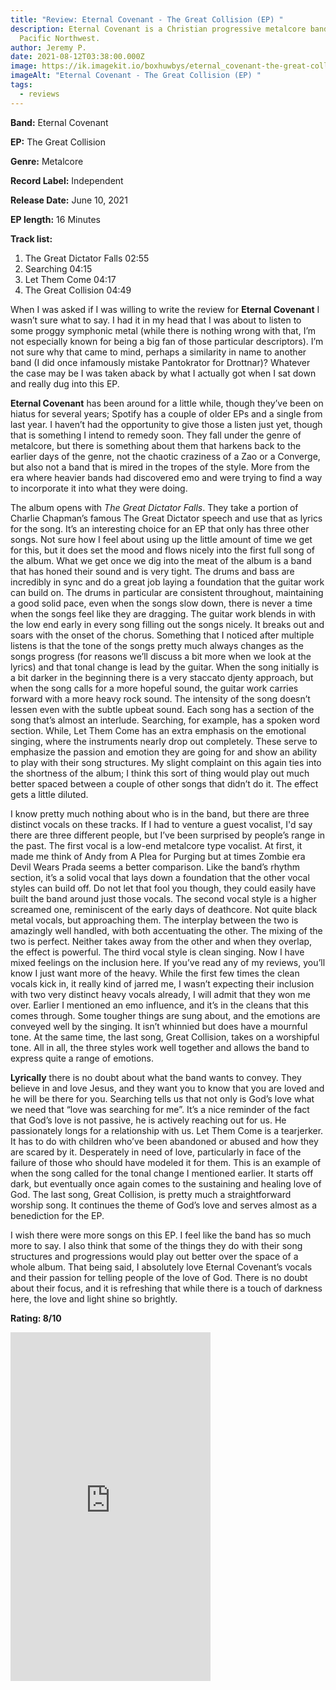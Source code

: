 ```yaml
---
title: "Review: Eternal Covenant - The Great Collision (EP) "
description: Eternal Covenant is a Christian progressive metalcore band from the
  Pacific Northwest.
author: Jeremy P.
date: 2021-08-12T03:38:00.000Z
image: https://ik.imagekit.io/boxhuwbys/eternal_covenant-the-great-collision-1.webp?updatedAt=1729973256732
imageAlt: "Eternal Covenant - The Great Collision (EP) "
tags:
  - reviews
---
```

**Band:** Eternal Covenant

**EP:** The Great Collision

**Genre:** Metalcore

**Record Label:** Independent

**Release Date:** June 10, 2021

**EP length:** 16 Minutes

**Track list:**

1. The Great Dictator Falls 02:55
2. Searching 04:15
3. Let Them Come 04:17
4. The Great Collision 04:49

When I was asked if I was willing to write the review for **Eternal Covenant** I wasn’t sure what to say. I had it in my head that I was about to listen to some proggy symphonic metal (while there is nothing wrong with that, I’m not especially known for being a big fan of those particular descriptors). I’m not sure why that came to mind, perhaps a similarity in name to another band (I did once infamously mistake Pantokrator for Drottnar)? Whatever the case may be I was taken aback by what I actually got when I sat down and really dug into this EP.

**Eternal Covenant** has been around for a little while, though they’ve been on hiatus for several years; Spotify has a couple of older EPs and a single from last year. I haven’t had the opportunity to give those a listen just yet, though that is something I intend to remedy soon. They fall under the genre of metalcore, but there is something about them that harkens back to the earlier days of the genre, not the chaotic craziness of a Zao or a Converge, but also not a band that is mired in the tropes of the style. More from the era where heavier bands had discovered emo and were trying to find a way to incorporate it into what they were doing.

The album opens with *The Great Dictator Falls*. They take a portion of Charlie Chapman’s famous The Great Dictator speech and use that as lyrics for the song. It’s an interesting choice for an EP that only has three other songs. Not sure how I feel about using up the little amount of time we get for this, but it does set the mood and flows nicely into the first full song of the album. What we get once we dig into the meat of the album is a band that has honed their sound and is very tight. The drums and bass are incredibly in sync and do a great job laying a foundation that the guitar work can build on. The drums in particular are consistent throughout, maintaining a good solid pace, even when the songs slow down, there is never a time when the songs feel like they are dragging. The guitar work blends in with the low end early in every song filling out the songs nicely. It breaks out and soars with the onset of the chorus. Something that I noticed after multiple listens is that the tone of the songs pretty much always changes as the songs progress (for reasons we’ll discuss a bit more when we look at the lyrics) and that tonal change is lead by the guitar. When the song initially is a bit darker in the beginning there is a very staccato djenty approach, but when the song calls for a more hopeful sound, the guitar work carries forward with a more heavy rock sound. The intensity of the song doesn’t lessen even with the subtle upbeat sound. Each song has a section of the song that’s almost an interlude. Searching, for example, has a spoken word section. While, Let Them Come has an extra emphasis on the emotional singing, where the instruments nearly drop out completely. These serve to emphasize the passion and emotion they are going for and show an ability to play with their song structures. My slight complaint on this again ties into the shortness of the album; I think this sort of thing would play out much better spaced between a couple of other songs that didn’t do it. The effect gets a little diluted.

I know pretty much nothing about who is in the band, but there are three distinct vocals on these tracks. If I had to venture a guest vocalist, I'd say there are three different people, but I’ve been surprised by people’s range in the past. The first vocal is a low-end metalcore type vocalist. At first, it made me think of Andy from A Plea for Purging but at times Zombie era Devil Wears Prada seems a better comparison. Like the band’s rhythm section, it’s a solid vocal that lays down a foundation that the other vocal styles can build off. Do not let that fool you though, they could easily have built the band around just those vocals. The second vocal style is a higher screamed one, reminiscent of the early days of deathcore. Not quite black metal vocals, but approaching them. The interplay between the two is amazingly well handled, with both accentuating the other. The mixing of the two is perfect. Neither takes away from the other and when they overlap, the effect is powerful. The third vocal style is clean singing. Now I have mixed feelings on the inclusion here. If you’ve read any of my reviews, you’ll know I just want more of the heavy. While the first few times the clean vocals kick in, it really kind of jarred me, I wasn’t expecting their inclusion with two very distinct heavy vocals already, I will admit that they won me over. Earlier I mentioned an emo influence, and it’s in the cleans that this comes through. Some tougher things are sung about, and the emotions are conveyed well by the singing. It isn’t whinnied but does have a mournful tone. At the same time, the last song, Great Collision, takes on a worshipful tone. All in all, the three styles work well together and allows the band to express quite a range of emotions.

**Lyrically** there is no doubt about what the band wants to convey. They believe in and love Jesus, and they want you to know that you are loved and he will be there for you. Searching tells us that not only is God’s love what we need that “love was searching for me”. It’s a nice reminder of the fact that God’s love is not passive, he is actively reaching out for us. He passionately longs for a relationship with us. Let Them Come is a tearjerker. It has to do with children who’ve been abandoned or abused and how they are scared by it. Desperately in need of love, particularly in face of the failure of those who should have modeled it for them. This is an example of when the song called for the tonal change I mentioned earlier. It starts off dark, but eventually once again comes to the sustaining and healing love of God. The last song, Great Collision, is pretty much a straightforward worship song. It continues the theme of God’s love and serves almost as a benediction for the EP.

I wish there were more songs on this EP. I feel like the band has so much more to say. I also think that some of the things they do with their song structures and progressions would play out better over the space of a whole album. That being said, I absolutely love Eternal Covenant’s vocals and their passion for telling people of the love of God. There is no doubt about their focus, and it is refreshing that while there is a touch of darkness here, the love and light shine so brightly.

**Rating: 8/10**

<iframe style="border: 0; width: 320px; height: 558px;" src="https://bandcamp.com/EmbeddedPlayer/album=206111879/size=large/bgcol=333333/linkcol=0f91ff/transparent=true/" seamless><a href="https://eternalcovenant.bandcamp.com/album/the-great-collision">The Great Collision by Eternal Covenant</a></iframe>
